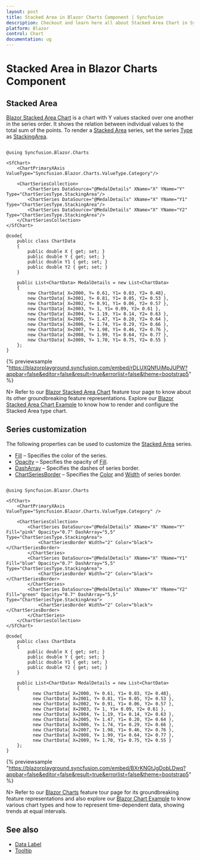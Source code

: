 ```yaml
---
layout: post
title: Stacked Area in Blazor Charts Component | Syncfusion
description: Checkout and learn here all about Stacked Area Chart in Syncfusion Blazor Charts component and more.
platform: Blazor
control: Chart
documentation: ug
---
```


# Stacked Area in Blazor Charts Component

## Stacked Area

[Blazor Stacked Area Chart](https://www.syncfusion.com/blazor-components/blazor-charts/chart-types/stacked-area-chart) is a chart with Y values stacked over one another in the series order. It shows the relation between individual values to the total sum of the points. To render a [Stacked Area](https://www.syncfusion.com/blazor-components/blazor-charts/chart-types/stacked-area-chart) series, set the series [Type](https://help.syncfusion.com/cr/blazor/Syncfusion.Blazor.Charts.ChartSeries.html#Syncfusion_Blazor_Charts_ChartSeries_Type) as [StackingArea](https://help.syncfusion.com/cr/blazor/Syncfusion.Blazor.Charts.ChartSeriesType.html#Syncfusion_Blazor_Charts_ChartSeriesType_StackingArea).

```cshtml

@using Syncfusion.Blazor.Charts

<SfChart>
    <ChartPrimaryXAxis ValueType="Syncfusion.Blazor.Charts.ValueType.Category"/>
	
    <ChartSeriesCollection>
        <ChartSeries DataSource="@MedalDetails" XName="X" YName="Y" Type="ChartSeriesType.StackingArea"/>    
        <ChartSeries DataSource="@MedalDetails" XName="X" YName="Y1" Type="ChartSeriesType.StackingArea"/>
        <ChartSeries DataSource="@MedalDetails" XName="X" YName="Y2" Type="ChartSeriesType.StackingArea"/> 
    </ChartSeriesCollection>
</SfChart>

@code{
    public class ChartData
    {
        public double X { get; set; }
        public double Y { get; set; }
        public double Y1 { get; set; }
        public double Y2 { get; set; }
    }
	
    public List<ChartData> MedalDetails = new List<ChartData>
	{
        new ChartData{ X=2000, Y= 0.61, Y1= 0.03, Y2= 0.48},
        new ChartData{ X=2001, Y= 0.81, Y1= 0.05, Y2= 0.53 },
        new ChartData{ X=2002, Y= 0.91, Y1= 0.06, Y2= 0.57 },
        new ChartData{ X=2003, Y= 1, Y1= 0.09, Y2= 0.61 },
        new ChartData{ X=2004, Y= 1.19, Y1= 0.14, Y2= 0.63 },
        new ChartData{ X=2005, Y= 1.47, Y1= 0.20, Y2= 0.64 },
        new ChartData{ X=2006, Y= 1.74, Y1= 0.29, Y2= 0.66 },
        new ChartData{ X=2007, Y= 1.98, Y1= 0.46, Y2= 0.76 },
        new ChartData{ X=2008, Y= 1.99, Y1= 0.64, Y2= 0.77 },
        new ChartData{ X=2009, Y= 1.70, Y1= 0.75, Y2= 0.55 }
    };
}

``` 

{% previewsample "https://blazorplayground.syncfusion.com/embed/rDLUXQNfUjMpJUPW?appbar=false&editor=false&result=true&errorlist=false&theme=bootstrap5" %}

N> Refer to our [Blazor Stacked Area Chart](https://www.syncfusion.com/blazor-components/blazor-charts/chart-types/stacked-area-chart) feature tour page to know about its other groundbreaking feature representations. Explore our [Blazor Stacked Area Chart Example](https://blazor.syncfusion.com/demos/chart/stacked-area?theme=bootstrap4) to know how to render and configure the Stacked Area type chart.

## Series customization

The following properties can be used to customize the [Stacked Area](https://help.syncfusion.com/cr/blazor/Syncfusion.Blazor.Charts.ChartSeriesType.html#Syncfusion_Blazor_Charts_ChartSeriesType_StackingArea) series.

* [Fill](https://help.syncfusion.com/cr/blazor/Syncfusion.Blazor.Charts.ChartSeries.html#Syncfusion_Blazor_Charts_ChartSeries_Fill) – Specifies the color of the series.
* [Opacity](https://help.syncfusion.com/cr/blazor/Syncfusion.Blazor.Charts.ChartSeries.html#Syncfusion_Blazor_Charts_ChartSeries_Opacity) – Specifies the opacity of [Fill](https://help.syncfusion.com/cr/blazor/Syncfusion.Blazor.Charts.ChartSeries.html#Syncfusion_Blazor_Charts_ChartSeries_Fill).
* [DashArray](https://help.syncfusion.com/cr/blazor/Syncfusion.Blazor.Charts.ChartSeries.html#Syncfusion_Blazor_Charts_ChartSeries_DashArray) – Specifies the dashes of series border.
* [ChartSeriesBorder](https://help.syncfusion.com/cr/blazor/Syncfusion.Blazor.Charts.ChartSeriesBorder.html) – Specifies the [Color](https://help.syncfusion.com/cr/blazor/Syncfusion.Blazor.Charts.ChartCommonBorder.html#Syncfusion_Blazor_Charts_ChartCommonBorder_Color) and [Width](https://help.syncfusion.com/cr/blazor/Syncfusion.Blazor.Charts.ChartCommonBorder.html#Syncfusion_Blazor_Charts_ChartCommonBorder_Width) of series border.

```cshtml

@using Syncfusion.Blazor.Charts

<SfChart>
    <ChartPrimaryXAxis ValueType="Syncfusion.Blazor.Charts.ValueType.Category" />
	
    <ChartSeriesCollection>
        <ChartSeries DataSource="@MedalDetails" XName="X" YName="Y" Fill="pink" Opacity="0.7" DashArray="5,5" Type="ChartSeriesType.StackingArea">
            <ChartSeriesBorder Width="2" Color="black"></ChartSeriesBorder>
        </ChartSeries>
        <ChartSeries DataSource="@MedalDetails" XName="X" YName="Y1" Fill="blue" Opacity="0.7" DashArray="5,5" Type="ChartSeriesType.StackingArea">
            <ChartSeriesBorder Width="2" Color="black"></ChartSeriesBorder>
        </ChartSeries>
        <ChartSeries DataSource="@MedalDetails" XName="X" YName="Y2" Fill="green" Opacity="0.7" DashArray="5,5" Type="ChartSeriesType.StackingArea">
            <ChartSeriesBorder Width="2" Color="black"></ChartSeriesBorder>
        </ChartSeries>
    </ChartSeriesCollection>
</SfChart>

@code{
    public class ChartData
    {
        public double X { get; set; }
        public double Y { get; set; }
        public double Y1 { get; set; }
        public double Y2 { get; set; }
    }
	
    public List<ChartData> MedalDetails = new List<ChartData>
	{
          new ChartData{ X=2000, Y= 0.61, Y1= 0.03, Y2= 0.48},
          new ChartData{ X=2001, Y= 0.81, Y1= 0.05, Y2= 0.53 },
          new ChartData{ X=2002, Y= 0.91, Y1= 0.06, Y2= 0.57 },
          new ChartData{ X=2003, Y= 1, Y1= 0.09, Y2= 0.61 },
          new ChartData{ X=2004, Y= 1.19, Y1= 0.14, Y2= 0.63 },
          new ChartData{ X=2005, Y= 1.47, Y1= 0.20, Y2= 0.64 },
          new ChartData{ X=2006, Y= 1.74, Y1= 0.29, Y2= 0.66 },
          new ChartData{ X=2007, Y= 1.98, Y1= 0.46, Y2= 0.76 },
          new ChartData{ X=2008, Y= 1.99, Y1= 0.64, Y2= 0.77 },
          new ChartData{ X=2009, Y= 1.70, Y1= 0.75, Y2= 0.55 }
    };
}

``` 

{% previewsample "https://blazorplayground.syncfusion.com/embed/BXrKNGtJgDobLDwq?appbar=false&editor=false&result=true&errorlist=false&theme=bootstrap5" %}

N> Refer to our [Blazor Charts](https://www.syncfusion.com/blazor-components/blazor-charts) feature tour page for its groundbreaking feature representations and also explore our [Blazor Chart Example](https://blazor.syncfusion.com/demos/chart/line?theme=bootstrap4) to know various chart types and how to represent time-dependent data, showing trends at equal intervals.

## See also

* [Data Label](../data-labels)
* [Tooltip](../tool-tip)